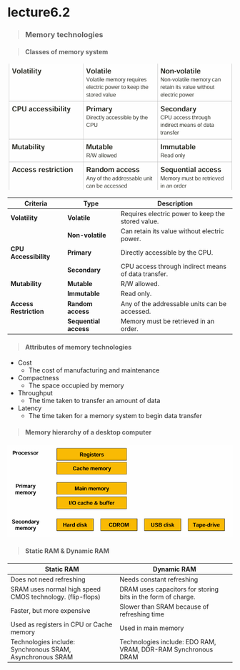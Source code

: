 # lecture6.2

> ### Memory technologies

>#### Classes of memory system

![alt text](image.png)

| **Criteria**         | **Type**      | **Description** |
|----------------------|---------------|-----------------|
| **Volatility**       | **Volatile**  | Requires electric power to keep the stored value. |
|                      | **Non-volatile** | Can retain its value without electric power. |
| **CPU Accessibility**| **Primary**   | Directly accessible by the CPU. |
|                      | **Secondary** | CPU access through indirect means of data transfer. |
| **Mutability**       | **Mutable**   | R/W allowed. |
|                      | **Immutable** | Read only. |
| **Access Restriction** | **Random access** | Any of the addressable units can be accessed. |
|                      | **Sequential access** | Memory must be retrieved in an order. |

> #### Attributes of memory technologies

 * Cost
    * The cost of manufacturing and maintenance
 * Compactness
    * The space occupied by memory
  * Throughput
    * The time taken to transfer an amount of data
 * Latency 
    * The time taken for a memory system to begin data transfer


>#### Memory hierarchy of a desktop computer

![alt text](image-1.png)

 
 >#### Static RAM & Dynamic RAM

 | Static RAM | Dynamic RAM |
|------------|--------------|
| Does not need refreshing | Needs constant refreshing |
| SRAM uses normal high speed CMOS technology. (flip-flops) | DRAM uses capacitors for storing bits in the form of charge. |
| Faster, but more expensive | Slower than SRAM because of refreshing time |
| Used as registers in CPU or Cache memory | Used in main memory |
| Technologies include: Synchronous SRAM, Asynchronous SRAM | Technologies include: EDO RAM, VRAM, DDR-RAM Synchronous DRAM |
